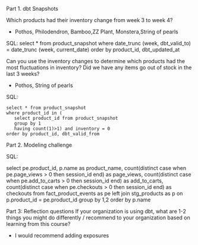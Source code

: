 Part 1. dbt Snapshots

Which products had their inventory change from week 3 to week 4? 
- Pothos, Philodendron, Bamboo,ZZ Plant, Monstera,String of pearls
 
 SQL:
select * from product_snapshot
where date_trunc (week, dbt_valid_to) = date_trunc (week, current_date)
order by product_id, dbt_updated_at

 Can you use the inventory changes to determine which products had the most fluctuations in inventory?
 Did we have any items go out of stock in the last 3 weeks? 
 - Pothos, String of pearls

 SQL:

    select * from product_snapshot
    where product_id in (
       select product_id from product_snapshot
       group by 1
       having count(1)>1) and inventory = 0
    order by product_id, dbt_valid_from      


Part 2. Modeling challenge

SQL:

select 
pe.product_id,
p.name as product_name,
count(distinct case when pe.page_views > 0 then session_id end) as page_views,
count(distinct case when pe.add_to_carts > 0 then session_id end) as add_to_carts,
count(distinct case when pe.checkouts > 0 then session_id end) as checkouts
from fact_product_events as pe
left join stg_products as p on p.product_id = pe.product_id
group by 1,2
order by p.name

Part 3: Reflection questions
If your organization is using dbt, what are 1-2 things you might do differently / recommend to your organization based on learning from this course?

- I would recommend adding exposures
